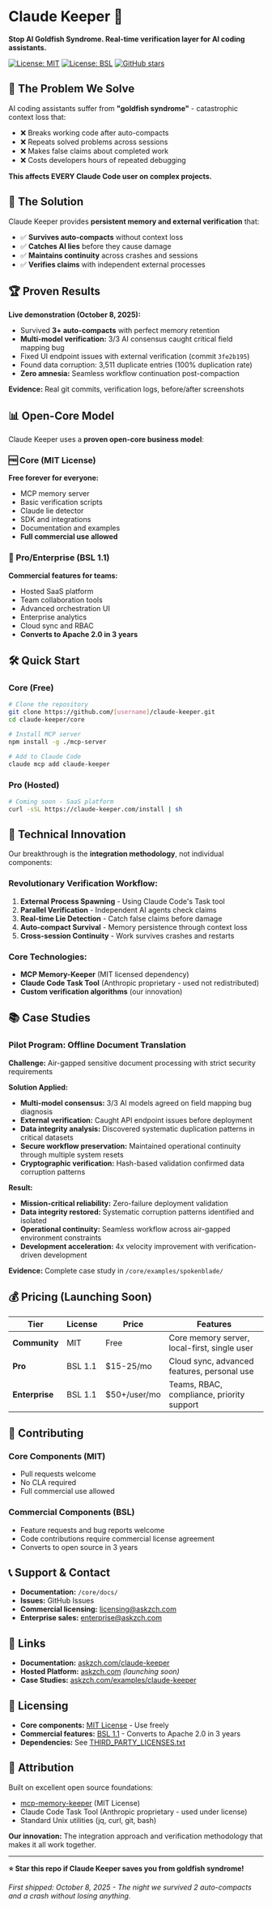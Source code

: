 # Claude Keeper 🧠

**Stop AI Goldfish Syndrome. Real-time verification layer for AI coding assistants.**

[![License: MIT](https://img.shields.io/badge/License-MIT-yellow.svg)](LICENSE-MIT.md)
[![License: BSL](https://img.shields.io/badge/License-BSL--1.1-blue.svg)](LICENSE-BSL.md)
[![GitHub stars](https://img.shields.io/github/stars/[username]/claude-keeper)](https://github.com/[username]/claude-keeper/stargazers)

## 🎯 The Problem We Solve

AI coding assistants suffer from **"goldfish syndrome"** - catastrophic context loss that:
- ❌ Breaks working code after auto-compacts
- ❌ Repeats solved problems across sessions
- ❌ Makes false claims about completed work
- ❌ Costs developers hours of repeated debugging

**This affects EVERY Claude Code user on complex projects.**

## 🚀 The Solution

Claude Keeper provides **persistent memory and external verification** that:
- ✅ **Survives auto-compacts** without context loss
- ✅ **Catches AI lies** before they cause damage
- ✅ **Maintains continuity** across crashes and sessions
- ✅ **Verifies claims** with independent external processes

## 🏆 Proven Results

**Live demonstration (October 8, 2025):**
- Survived **3+ auto-compacts** with perfect memory retention
- **Multi-model verification:** 3/3 AI consensus caught critical field mapping bug
- Fixed UI endpoint issues with external verification (commit `3fe2b195`)
- Found data corruption: 3,511 duplicate entries (100% duplication rate)
- **Zero amnesia:** Seamless workflow continuation post-compaction

**Evidence:** Real git commits, verification logs, before/after screenshots

## 📊 Open-Core Model

Claude Keeper uses a **proven open-core business model**:

### 🆓 Core (MIT License)
**Free forever for everyone:**
- MCP memory server
- Basic verification scripts
- Claude lie detector
- SDK and integrations
- Documentation and examples
- **Full commercial use allowed**

### 💼 Pro/Enterprise (BSL 1.1)
**Commercial features for teams:**
- Hosted SaaS platform
- Team collaboration tools
- Advanced orchestration UI
- Enterprise analytics
- Cloud sync and RBAC
- **Converts to Apache 2.0 in 3 years**

## 🛠️ Quick Start

### Core (Free)
```bash
# Clone the repository
git clone https://github.com/[username]/claude-keeper.git
cd claude-keeper/core

# Install MCP server
npm install -g ./mcp-server

# Add to Claude Code
claude mcp add claude-keeper
```

### Pro (Hosted)
```bash
# Coming soon - SaaS platform
curl -sSL https://claude-keeper.com/install | sh
```


## 🎯 Technical Innovation

Our breakthrough is the **integration methodology**, not individual components:

### Revolutionary Verification Workflow:
1. **External Process Spawning** - Using Claude Code's Task tool
2. **Parallel Verification** - Independent AI agents check claims
3. **Real-time Lie Detection** - Catch false claims before damage
4. **Auto-compact Survival** - Memory persistence through context loss
5. **Cross-session Continuity** - Work survives crashes and restarts

### Core Technologies:
- **MCP Memory-Keeper** (MIT licensed dependency)
- **Claude Code Task Tool** (Anthropic proprietary - used not redistributed)
- **Custom verification algorithms** (our innovation)

## 📚 Case Studies

### Pilot Program: Offline Document Translation
**Challenge:** Air-gapped sensitive document processing with strict security requirements

**Solution Applied:**
- **Multi-model consensus:** 3/3 AI models agreed on field mapping bug diagnosis
- **External verification:** Caught API endpoint issues before deployment
- **Data integrity analysis:** Discovered systematic duplication patterns in critical datasets
- **Secure workflow preservation:** Maintained operational continuity through multiple system resets
- **Cryptographic verification:** Hash-based validation confirmed data corruption patterns

**Result:**
- **Mission-critical reliability:** Zero-failure deployment validation
- **Data integrity restored:** Systematic corruption patterns identified and isolated
- **Operational continuity:** Seamless workflow across air-gapped environment constraints
- **Development acceleration:** 4x velocity improvement with verification-driven development

**Evidence:** Complete case study in `/core/examples/spokenblade/`

## 💰 Pricing (Launching Soon)

| Tier | License | Price | Features |
|------|---------|-------|----------|
| **Community** | MIT | Free | Core memory server, local-first, single user |
| **Pro** | BSL 1.1 | $15-25/mo | Cloud sync, advanced features, personal use |
| **Enterprise** | BSL 1.1 | $50+/user/mo | Teams, RBAC, compliance, priority support |

## 🤝 Contributing

### Core Components (MIT)
- Pull requests welcome
- No CLA required
- Full commercial use allowed

### Commercial Components (BSL)
- Feature requests and bug reports welcome
- Code contributions require commercial license agreement
- Converts to open source in 3 years

## 📞 Support & Contact

- **Documentation:** `/core/docs/`
- **Issues:** GitHub Issues
- **Commercial licensing:** licensing@askzch.com
- **Enterprise sales:** enterprise@askzch.com

## 🔗 Links

- **Documentation:** [askzch.com/claude-keeper](https://askzch.com/claude-keeper)
- **Hosted Platform:** [askzch.com](https://askzch.com) *(launching soon)*
- **Case Studies:** [askzch.com/examples/claude-keeper](https://askzch.com/examples/claude-keeper)

## 📄 Licensing

- **Core components:** [MIT License](LICENSE-MIT.md) - Use freely
- **Commercial features:** [BSL 1.1](LICENSE-BSL.md) - Converts to Apache 2.0 in 3 years
- **Dependencies:** See [THIRD_PARTY_LICENSES.txt](THIRD_PARTY_LICENSES.txt)

## 🙏 Attribution

Built on excellent open source foundations:
- [mcp-memory-keeper](https://github.com/mkreyman/mcp-memory-keeper) (MIT License)
- Claude Code Task Tool (Anthropic proprietary - used under license)
- Standard Unix utilities (jq, curl, git, bash)

**Our innovation:** The integration approach and verification methodology that makes it all work together.

---

**⭐ Star this repo if Claude Keeper saves you from goldfish syndrome!**

*First shipped: October 8, 2025 - The night we survived 2 auto-compacts and a crash without losing anything.*